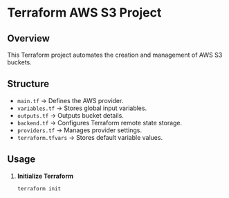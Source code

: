 # Terraform AWS S3 Project

## Overview
This Terraform project automates the creation and management of AWS S3 buckets.

## Structure
- `main.tf` → Defines the AWS provider.
- `variables.tf` → Stores global input variables.
- `outputs.tf` → Outputs bucket details.
- `backend.tf` → Configures Terraform remote state storage.
- `providers.tf` → Manages provider settings.
- `terraform.tfvars` → Stores default variable values.

## Usage
1. **Initialize Terraform**
   ```sh
   terraform init
